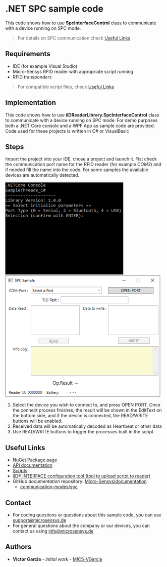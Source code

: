 # .NET SPC sample code
This code shows how to use **SpcInterfaceControl** class to communicate with a device running on SPC mode. 
> For details on SPC communication check [Useful Links](#Useful-Links)

## Requirements
* IDE (for example Visual Studio)
* Micro-Sensys RFID reader with appropriate script running
* RFID transponders

> For compatible script files, check [Useful Links](#Useful-Links)

## Implementation
This code shows how to use **iIDReaderLibrary.SpcInterfaceControl** class to communicate with a device running on SPC mode. 
For demo purposes both a .NET Core console and a WPF App as sample code are provided.
Code used for these projects is written in C# or VisualBasic

## Steps
Import the project into your IDE, chose a project and launch it. Fist check the communication port name for the RFID reader (for example *COM3*) and if needed fill the name into the code.
For some samples the available devices are automatically detected. 

![Screenshot](screenshot/Sample_iIDrl_SPC_Console.png)![Screenshot](screenshot/SpcSample_NetFramework.png)

 1. Select the device you wish to connect to, and press OPEN PORT. Once the connect process finishes, the result will be shown in the EditText on the bottom side, and if the device is connected, the READ/WRITE buttons will be enabled.
 2. Received data will be automatically decoded as Heartbeat or other data
 3. Use READ/WRITE buttons to trigger the processes built in the script

## Useful Links
* [NuGet Package page](https://www.nuget.org/packages/Microsensys.iIDReaderLibrary.SpcInterfaceControl/)
* [API documentation](https://www.microsensys.de/downloads/DevSamples/Libraries/Windows/iIDReaderLibrary%20-%20.NET%20library/)
* [Scripts](https://www.microsensys.de/downloads/DevSamples/Sample%20Codes/SPC/Additionals/Sample%20scripts/)
* [iID® INTERFACE configuration tool (tool to upload script to reader)](https://www.microsensys.de/downloads/SW_Install/iID%c2%aeinterface%20config%20tool/Setup%20iID%20interface%20config%20tool.exe)
* GitHub *documentation* repository: [Micro-Sensys/documentation](https://github.com/Micro-Sensys/documentation)
	* [communication-modes/spc](https://github.com/Micro-Sensys/documentation/tree/master/communication-modes/spc)

## Contact

* For coding questions or questions about this sample code, you can use [support@microsensys.de](mailto:support@microsensys.de)
* For general questions about the company or our devices, you can contact us using [info@microsensys.de](mailto:info@microsensys.de)

## Authors

* **Victor Garcia** - *Initial work* - [MICS-VGarcia](https://github.com/MICS-VGarcia/)
